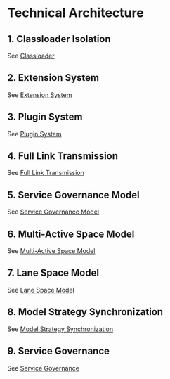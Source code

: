 Technical Architecture
===

## 1. Classloader Isolation

See [Classloader](classloader.md)

## 2. Extension System

See [Extension System](extension.md)

## 3. Plugin System

See [Plugin System](plugin.md)

## 4. Full Link Transmission

See [Full Link Transmission](transmission.md)

## 5. Service Governance Model

See [Service Governance Model](governance.md)

## 6. Multi-Active Space Model

See [Multi-Active Space Model](livespace.md)

## 7. Lane Space Model

See [Lane Space Model](lane.md)

## 8. Model Strategy Synchronization

See [Model Strategy Synchronization](sync.md)

## 9. Service Governance

See [Service Governance](flowcontrol.md)